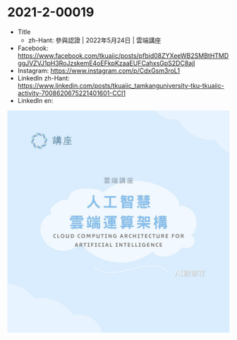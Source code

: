 # 2021-2-00019

* Title
	* zh-Hant: 參與認證 | 2022年5月24日 | 雲端講座
* Facebook: https://www.facebook.com/tkuaiic/posts/pfbid08ZYXeeWB2SMBtHTMDggJVZVJ1pH3RoJzskemE4oEFkpKzaaEUFCahxsGpS2DC8ajl
* Instagram: https://www.instagram.com/p/CdxGsm3roL1
* LinkedIn zh-Hant: https://www.linkedin.com/posts/tkuaiic_tamkanguniversity-tku-tkuaiic-activity-7008620675221401601-CCI1
* LinkedIn en:

![main image in zh-Hant](./2021-2-00019_zh-hant.jpg)
